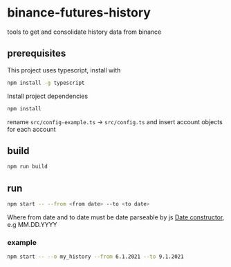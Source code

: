 # binance-futures-history

tools to get and consolidate history data from binance

## prerequisites

This project uses typescript, install with

```sh
npm install -g typescript
```

Install project dependencies

```sh
npm install
```

rename `src/config-example.ts` -> `src/config.ts` and insert account objects for each account

## build

```sh
npm run build
```

## run

```sh
npm start -- --from <from date> --to <to date>
```

Where from date and to date must be date parseable by js [Date constructor](https://developer.mozilla.org/en-US/docs/Web/JavaScript/Reference/Global_Objects/Date/Date), e.g MM.DD.YYYY

### example

```sh
npm start -- --o my_history --from 6.1.2021 --to 9.1.2021
```
